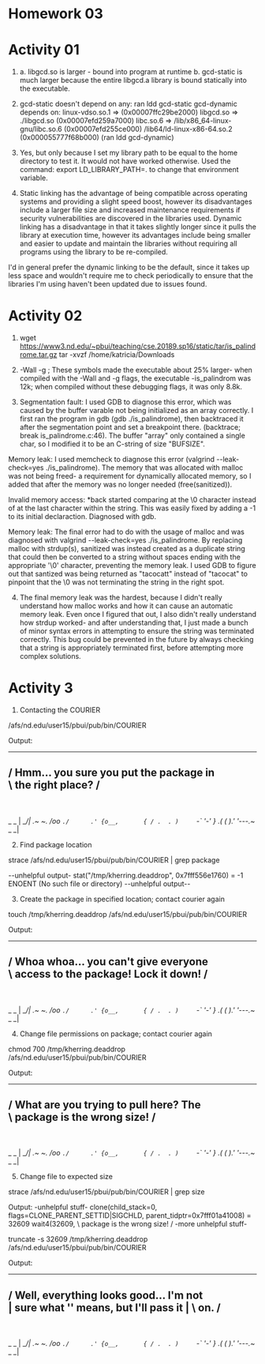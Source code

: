 Homework 03
===========

Activity 01
===========

1. a. libgcd.so is larger - bound into program at runtime
b. gcd-static is much larger because the entire libgcd.a library is bound statically into the executable.

2. gcd-static doesn't depend on any: ran ldd gcd-static
gcd-dynamic depends on:
	linux-vdso.so.1 =>  (0x00007ffc29be2000)
	libgcd.so => ./libgcd.so (0x00007efd259a7000)
	libc.so.6 => /lib/x86_64-linux-gnu/libc.so.6 (0x00007efd255ce000)
	/lib64/ld-linux-x86-64.so.2 (0x000055777f68b000)
	(ran ldd gcd-dynamic)

3. Yes, but only because I set my library path to be equal to the home directory to test it. It would not have worked otherwise. Used the command: export LD_LIBRARY_PATH=. to change that environment variable.

4. Static linking has the advantage of being compatible across operating systems and providing a slight speed boost, however its disadvantages include a larger file size and increased maintenance requirements if security vulnerabilities are discovered in the libraries used. Dynamic linking has a disadvantage in that it takes slightly longer since it pulls the library at execution time, however its advantages include being smaller and easier to update and maintain the libraries without requiring all programs using the library to be re-compiled.

I'd in general prefer the dynamic linking to be the default, since it takes up less space and wouldn't require me to check periodically to ensure that the libraries I'm using haven't been updated due to issues found.

Activity 02
===========

1. wget https://www3.nd.edu/~pbui/teaching/cse.20189.sp16/static/tar/is_palindrome.tar.gz
tar -xvzf /home/katricia/Downloads

2. -Wall -g ; These symbols made the executable about 25% larger- when compiled with the -Wall and -g flags, the executable -is_palindrom was 12k; when compiled without these debugging flags, it was only 8.8k.

3. Segmentation fault: I used GDB to diagnose this error, which was caused by the buffer varable not being initialized as an array correctly. I first ran the program in gdb (gdb ./is_palindrome), then backtraced it after the segmentation point and set a breakpoint there. (backtrace; break is_palindrome.c:46). The buffer "array" only contained a single char, so I modified it to be an C-string of size "BUFSIZE".

Memory leak: I used memcheck to diagnose this error (valgrind --leak-check=yes ./is_palindrome). The memory that was allocated with malloc was not being freed- a requirement for dynamically allocated memory, so I added that after the memory was no longer needed (free(sanitized)).

Invalid memory access: *back started comparing at the \0 character instead of at the last character within the string. This was easily fixed by adding a -1 to its initial declaraction. Diagnosed with gdb.

Memory leak: The final error had to do with the usage of malloc and was diagnosed with valgrind --leak-check=yes ./is_palindrome. By replacing malloc with strdup(s), sanitized was instead created as a duplicate string that could then be converted to a string without spaces ending with the appropriate '\0' character, preventing the memory leak. I used GDB to figure out that santized was being returned as "tacocatt" instead of "tacocat" to pinpoint that the \0 was not terminating the string in the right spot.

4. The final memory leak was the hardest, because I didn't really understand how malloc works and how it can cause an automatic memory leak. Even once I figured that out, I also didn't really understand how strdup worked- and after understanding that, I just made a bunch of minor syntax errors in attempting to ensure the string was terminated correctly. This bug could be prevented in the future by always checking that a string is appropriately terminated first, before attempting more complex solutions.

Activity 3
==========

1. Contacting the COURIER

/afs/nd.edu/user15/pbui/pub/bin/COURIER

Output:
 ________________________________________ 
/ Hmm... you sure you put the package in \
\ the right place?                       /
 ---------------------------------------- 
  \
     \
                  _ _
       | __/|  .~    ~.
       /oo `./      .'
      {o__,       {
        / .  . )    
        `-` '-'     }
       .(   _(   )_.'
      '---.~_ _ _|

2. Find package location

strace /afs/nd.edu/user15/pbui/pub/bin/COURIER | grep package

--unhelpful output-
stat("/tmp/kherring.deaddrop", 0x7fff556e1760) = -1 ENOENT (No such file or directory)
--unhelpful output--

3. Create the package in specified location; contact courier again

touch /tmp/kherring.deaddrop
/afs/nd.edu/user15/pbui/pub/bin/COURIER

Output:

 ______________________________________ 
/ Whoa whoa... you can't give everyone \
\ access to the package! Lock it down! /
 -------------------------------------- 
  \
     \
                  _ _
       | __/|  .~    ~.
       /oo `./      .'
      {o__,       {
        / .  . )    
        `-` '-'     }
       .(   _(   )_.'
      '---.~_ _ _|

4. Change file permissions on package; contact courier again

chmod 700 /tmp/kherring.deaddrop
/afs/nd.edu/user15/pbui/pub/bin/COURIER

Output:
_______________________________________ 
/ What are you trying to pull here? The \
\ package is the wrong size!            /
 --------------------------------------- 
  \
     \
                  _ _
       | __/|  .~    ~.
       /oo `./      .'
      {o__,       {
        / .  . )    
        `-` '-'     }
       .(   _(   )_.'
      '---.~_ _ _|

5. Change file to expected size

strace /afs/nd.edu/user15/pbui/pub/bin/COURIER | grep size

Output:
-unhelpful stuff-
clone(child_stack=0, flags=CLONE_PARENT_SETTID|SIGCHLD, parent_tidptr=0x7fff01a41008) = 32609
wait4(32609, \ package is the wrong size!            /
-more unhelpful stuff-

truncate -s 32609 /tmp/kherring.deaddrop
/afs/nd.edu/user15/pbui/pub/bin/COURIER

Output:

 ________________________________________ 
/ Well, everything looks good... I'm not \
| sure what '' means, but I'll pass it   |
\ on.                                    /
 ---------------------------------------- 
  \
     \
                  _ _
       | __/|  .~    ~.
       /oo `./      .'
      {o__,       {
        / .  . )    
        `-` '-'     }
       .(   _(   )_.'
      '---.~_ _ _|


                          
